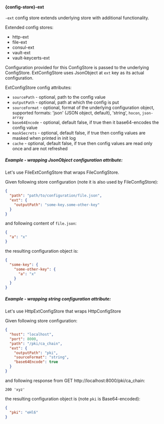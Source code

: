 #### {config-store}-ext

`-ext` config store extends underlying store with additional functionality.

Extended config stores:

* http-ext
* file-ext
* consul-ext
* vault-ext
* vault-keycerts-ext

Configuration provided for this ConfigStore is passed to the underlying ConfigStore.
ExtConfigStore uses JsonObject at `ext` key as its actual configuration.

ExtConfigStore config attributes:

* `sourcePath` - optional, path to the config value
* `outputPath` - optional, path at which the config is put
* `sourceFormat` - optional, format of the underlying configuration object, supported formats: 'json' (JSON object, default), 'string', `hocon`, `json-array`
* `base64Encode` - optional, default false, if true then it base64-encodes the config value
* `maskSecrets` - optional, default false, if true then config values are masked when printed in init log
* `cache` - optional, default false, if true then config values are read only once and are not refreshed

##### Example - wrapping JsonObject configuration attribute:
Let's use FileExtConfigStore that wraps FileConfigStore.

Given following store configuration (note it is also used by FileConfigStore):

```json
{
  "path": "path/to/configuration/file.json",
  "ext": {
    "outputPath": "some-key.some-other-key"
  }
}
```

and following content of `file.json`:

```json
{
  "a": "x"
}
```

the resulting configuration object is:

```json
{
  "some-key": {
    "some-other-key": {
      "a": "x"
    }
  }
}
```

##### Example - wrapping string configuration attribute:
Let's use HttpExtConfigStore that wraps HttpConfigStore

Given following store configuration:

```json
{
  "host": "localhost",
  "port": 8000,
  "path": "/pki/ca_chain",
  "ext": {
    "outputPath": "pki",
    "sourceFormat": "string",
    "base64Encode": true
  }
}
```

and following response from GET http://localhost:8000/pki/ca_chain:

`200 'xyz'`

the resulting configuration object is (note `pki` is Base64-encoded):

```json
{
  "pki": "eHl6"
}
```